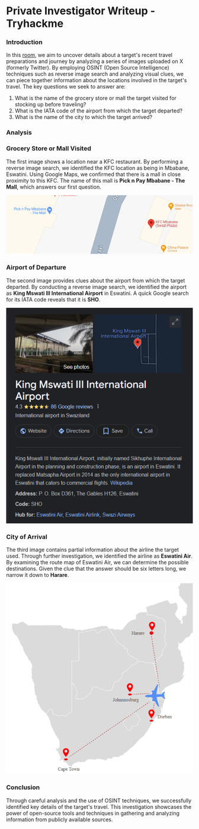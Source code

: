 # Private Investigator Writeup - Tryhackme

### Introduction

In this [room](https://tryhackme.com/r/room/privateinvestigator), we aim to uncover details about a target's recent travel preparations and journey by analyzing a series of images uploaded on X (formerly Twitter). By employing OSINT (Open Source Intelligence) techniques such as reverse image search and analyzing visual clues, we can piece together information about the locations involved in the target's travel. The key questions we seek to answer are:

1. What is the name of the grocery store or mall the target visited for stocking up before traveling?
2. What is the IATA code of the airport from which the target departed?
3. What is the name of the city to which the target arrived?

### Analysis

### Grocery Store or Mall Visited

The first image shows a location near a KFC restaurant. By performing a reverse image search, we identified the KFC location as being in Mbabane, Eswatini. Using Google Maps, we confirmed that there is a mall in close proximity to this KFC. The name of this mall is **Pick n Pay Mbabane - The Mall**, which answers our first question.

 <img src="assets/Untitled.png" alt="TryHackMe">

### Airport of Departure

The second image provides clues about the airport from which the target departed. By conducting a reverse image search, we identified the airport as **King Mswati III International Airport** in Eswatini. A quick Google search for its IATA code reveals that it is **SHO**.

<img src="assets/Untitled 1.png" alt="TryHackMe">

### City of Arrival

The third image contains partial information about the airline the target used. Through further investigation, we identified the airline as **Eswatini Air**. By examining the route map of Eswatini Air, we can determine the possible destinations. Given the clue that the answer should be six letters long, we narrow it down to **Harare**.

<img src="assets/Untitled 2.png" alt="TryHackMe">

### Conclusion

Through careful analysis and the use of OSINT techniques, we successfully identified key details of the target's travel. This investigation showcases the power of open-source tools and techniques in gathering and analyzing information from publicly available sources.
